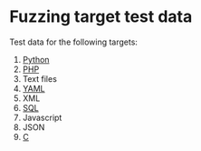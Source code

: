 # Fuzzing target test data

Test data for the following targets: 
1. [Python](test%20files/python#readme)
2. [PHP](/test%20files/php/README.md)
3. Text files
4. [YAML](/test%20files/yaml/README.md)
5. XML
6. [SQL](/test%20files/sql/README.md)
7. Javascript
8. JSON
9. [C](/test%20files/c/README.md)
